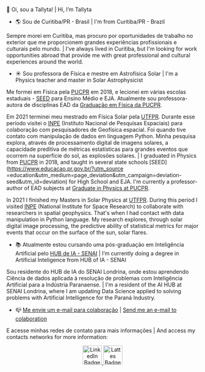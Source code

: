 :wave: Oi, sou a Tallyta! | Hi, I’m Tallyta

- :earth_americas: Sou de Curitiba/PR - Brasil | I'm from Curitiba/PR - Brazil

Sempre morei em Curitiba, mas procuro por oportunidades de trabalho no exterior que me proporcionem grandes experiências profissionais e culturais pelo mundo.
|
I've always lived in Curitiba, but I'm looking for work opportunities abroad that provide me with great professional and cultural experiences around the world.

- :sunny: Sou professora de Física e mestre em Astrofísica Solar | I'm a Physics teacher and master in Solar Astrophysicist

Me formei em Física pela [PUCPR](https://www.pucpr.br/) em 2018, e lecionei em várias escolas estaduais - [SEED](https://www.educacao.pr.gov.br/?utm_source=educacao&utm_medium=pagina_desvio&utm_campaign=desvio-seed&utm_id=desvio) para Ensino Médio e EJA. Atualmente sou professora-autora de disciplinas EAD da [Graduação em Física da PUCPR](https://ead.pucpr.br/cursos-graduacao/fisica-ead).

Em 2021 terminei meu mestrado em Física Solar pela [UTFPR](http://www.utfpr.edu.br/). Durante esse período visitei o [INPE](http://inpe.br/) (Instituto Nacional de Pesquisas Espaciais) para colaboração com pesquisadores de Geofísica espacial. Foi quando tive contato com manipulação de dados em linguagem Python. Minha pesquisa explora, através de processamento digital de imagens solares, a capacidade preditiva de métricas estatísticas para grandes eventos que ocorrem na superfície do sol, as explosões solares.
|
I graduated in Physics from [PUCPR](https://www.pucpr.br/) in 2018, and taught in several state schools [SEED](https://www.educacao.pr.gov.br/?utm_source =education&utm_medium=page_deviation&utm_campaign=deviation-seed&utm_id=deviation) for High School and EJA. I'm currently a professor-author of EAD subjects at [Graduate in Physics at PUCPR](https://ead.pucpr.br/cursos-graduacao/fisica-ead).

In 2021 I finished my Masters in Solar Physics at [UTFPR](http://www.utfpr.edu.br/). During this period I visited [INPE](http://inpe.br/) (National Institute for Space Research) to collaborate with researchers in spatial geophysics. That's when I had contact with data manipulation in Python language. My research explores, through solar digital image processing, the predictive ability of statistical metrics for major events that occur on the surface of the sun, solar flares.

- :books: Atualmente estou cursando uma pós-graduação em Inteligência Artificial pelo [HUB de IA - SENAI](https://www.senaipr.org.br/tecnologiaeinovacao/nossarede/hubia/) | I’m currently doing a degree in Artificial Inteligence from HUB of IA - SENAI

Sou residente do HUB de IA do SENAI Londrina, onde estou aprendendo Ciência de dados aplicada à resolução de problemas com Inteligência Artificial para a Indústria Paranaense.
|
I'm a resident of the AI ​​HUB at SENAI Londrina, where I am updating Data Science applied to solving problems with Artificial Intelligence for the Paraná Industry.



- :mailbox_closed: [Me envie um e-mail para colaboração](tallyta.asantos@outlook.com) | [Send me an e-mail to colaboration](tallyta.asantos@outlook.com)


E acesse minhas redes de contato para mais informações | And access my contacts networks for more information:

   
   
</div>
<div id="badges" align="center">
  <a href="https://www.linkedin.com/in/tallyta-santos/">
    <img src="https://cdn-icons-png.flaticon.com/512/174/174857.png" alt="LinkedIn Badge" width = 50/>
  </a>
  <a href="http://lattes.cnpq.br/1309552921686924">
    <img src="http://paginapessoal.utfpr.edu.br/jlrebelatto/icon_Lattest.png/image" alt="Lattes Badge" width = 50/>
  </a>
</div>
